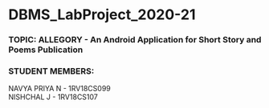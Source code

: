# DBMS_LabProject_2020-21
### TOPIC: ALLEGORY - An Android Application for Short Story and Poems Publication
### STUDENT MEMBERS:
NAVYA PRIYA N - 1RV18CS099  
NISHCHAL J - 1RV18CS107
